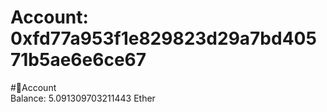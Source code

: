 
Account: 0xfd77a953f1e829823d29a7bd40571b5ae6e6ce67
===================================================
  
#📜Account  
Balance: 5.091309703211443 Ether